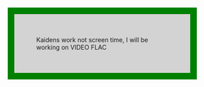 
<head>
<style>
div {
  background-color: lightgrey;
  width: 300px;
  border: 15px solid green;
  padding: 50px;
  margin: 20px;

}
</style>
</head>
<body>

<div>Kaidens work not screen time, I will be working on VIDEO FLAC</div>

</body> 


